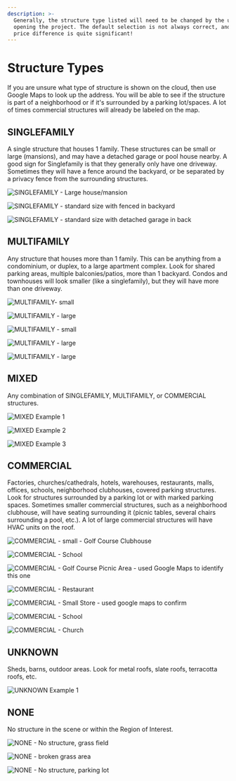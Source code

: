 ```yaml
---
description: >-
  Generally, the structure type listed will need to be changed by the user upon
  opening the project. The default selection is not always correct, and the
  price difference is quite significant!
---
```


# Structure Types

If you are unsure what type of structure is shown on the cloud, then use Google Maps to look up the address. You will be able to see if the structure is part of a neighborhood or if it's surrounded by a parking lot/spaces. A lot of times commercial structures will already be labeled on the map. 

## SINGLEFAMILY

A single structure that houses 1 family. These structures can be small or large \(mansions\), and may have a detached garage or pool house nearby. A good sign for Singlefamily is that they generally only have one driveway. Sometimes they will have a fence around the backyard, or be separated by a privacy fence from the surrounding structures.

![SINGLEFAMILY - Large house/mansion](../.gitbook/assets/single-family-1.gif)

![SINGLEFAMILY - standard size with fenced in backyard](../.gitbook/assets/single-family-2.gif)

![SINGLEFAMILY - standard size with detached garage in back](../.gitbook/assets/single-family-3.gif)

## MULTIFAMILY

Any structure that houses more than 1 family. This can be anything from a condominium, or duplex, to a large apartment complex. Look for shared parking areas, multiple balconies/patios, more than 1 backyard. Condos and townhouses will look smaller \(like a singlefamily\), but they will have more than one driveway.

![MULTIFAMILY- small](../.gitbook/assets/multifamily_duplex_49106.png)

![MULTIFAMILY - large](../.gitbook/assets/multifamily-1.gif)

![MULTIFAMILY - small](../.gitbook/assets/multifamily_condos_49105.png)

![MULTIFAMILY - large](../.gitbook/assets/multifamily-2.gif)

![MULTIFAMILY - large](../.gitbook/assets/multifamily_apartments_unknown-project-number.png)

## MIXED

Any combination of SINGLEFAMILY, MULTIFAMILY, or COMMERCIAL structures.

![MIXED Example 1](../.gitbook/assets/mixed-1.gif)

![MIXED Example 2](../.gitbook/assets/mixed-2.gif)

![MIXED Example 3](../.gitbook/assets/mixed-3.gif)

## COMMERCIAL

Factories, churches/cathedrals, hotels, warehouses, restaurants, malls, offices, schools, neighborhood clubhouses, covered parking structures. Look for structures surrounded by a parking lot or with marked parking spaces. Sometimes smaller commercial structures, such as a neighborhood clubhouse, will have seating surrounding it \(picnic tables, several chairs surrounding a pool, etc.\). A lot of large commercial structures will have HVAC units on the roof.

![COMMERCIAL - small - Golf Course Clubhouse](../.gitbook/assets/commercial_small_49109.png)

![COMMERCIAL - School](../.gitbook/assets/commercial-1.gif)

![COMMERCIAL - Golf Course Picnic Area - used Google Maps to identify this one](../.gitbook/assets/commercial_clubhouse_49108%20%281%29.png)

![COMMERCIAL - Restaurant](../.gitbook/assets/commercial-2.gif)

![COMMERCIAL - Small Store - used google maps to confirm](../.gitbook/assets/commercial_small_48468.png)

![COMMERCIAL - School](../.gitbook/assets/commercial-3.gif)

![COMMERCIAL - Church](../.gitbook/assets/commercial_small_48429.png)

## UNKNOWN

Sheds, barns, outdoor areas. Look for metal roofs, slate roofs, terracotta roofs, etc.

![UNKNOWN Example 1](../.gitbook/assets/unknown-1.gif)

## NONE

No structure in the scene or within the Region of Interest.

![NONE - No structure, grass field](../.gitbook/assets/none-1.gif)

![NONE - broken grass area](../.gitbook/assets/none-2.gif)

![NONE - No structure, parking lot](../.gitbook/assets/none-3.gif)

